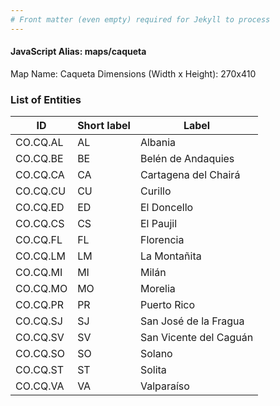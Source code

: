 ```yaml
---
# Front matter (even empty) required for Jekyll to process
---
```


#### JavaScript Alias: maps/caqueta

Map Name: Caqueta
Dimensions (Width x Height): 270x410






### List of Entities

ID | Short label | Label
---|---|---|
CO.CQ.AL|AL|Albania
CO.CQ.BE|BE|Belén de Andaquies
CO.CQ.CA|CA|Cartagena del Chairá
CO.CQ.CU|CU|Curillo
CO.CQ.ED|ED|El Doncello
CO.CQ.CS|CS|El Paujil
CO.CQ.FL|FL|Florencia
CO.CQ.LM|LM|La Montañita
CO.CQ.MI|MI|Milán
CO.CQ.MO|MO|Morelia
CO.CQ.PR|PR|Puerto Rico
CO.CQ.SJ|SJ|San José de la Fragua
CO.CQ.SV|SV|San Vicente del Caguán
CO.CQ.SO|SO|Solano
CO.CQ.ST|ST|Solita
CO.CQ.VA|VA|Valparaíso
